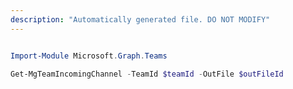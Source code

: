 ```yaml
---
description: "Automatically generated file. DO NOT MODIFY"
---
```


```powershell

Import-Module Microsoft.Graph.Teams

Get-MgTeamIncomingChannel -TeamId $teamId -OutFile $outFileId

```